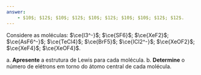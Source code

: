 ```yaml
---
answer:
    - $10$; $12$; $10$; $12$; $10$; $12$; $10$; $10$; $12$; $12$.
---
```


Considere as moléculas: $\ce{I3^-}$; $\ce{SF6}$; $\ce{XeF2}$; $\ce{AsF6^-}$; $\ce{TeCl4}$; $\ce{BrF5}$; $\ce{ICl2^-}$; $\ce{XeOF2}$; $\ce{XeF4}$; $\ce{XeOF4}$.

a. **Apresente** a estrutura de Lewis para cada molécula.
b. **Determine** o número de elétrons em torno do átomo central de cada molécula.

